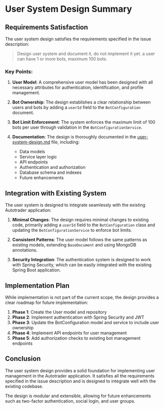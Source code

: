 # User System Design Summary

## Requirements Satisfaction

The user system design satisfies the requirements specified in the issue description:

> Design user system and document it, do not implement it yet. a user can have 1 or more bots, maximum 100 bots.

### Key Points:

1. **User Model**: A comprehensive user model has been designed with all necessary attributes for authentication,
   identification, and profile management.

2. **Bot Ownership**: The design establishes a clear relationship between users and bots by adding a `userId` field to
   the `BotConfiguration` document.

3. **Bot Limit Enforcement**: The system enforces the maximum limit of 100 bots per user through validation in the
   `BotConfigurationService`.

4. **Documentation**: The design is thoroughly documented in the [user-system-design.md](user-system-design.md) file,
   including:
    - Data models
    - Service layer logic
    - API endpoints
    - Authentication and authorization
    - Database schema and indexes
    - Future enhancements

## Integration with Existing System

The user system is designed to integrate seamlessly with the existing Autotrader application:

1. **Minimal Changes**: The design requires minimal changes to existing code, primarily adding a `userId` field to the
   `BotConfiguration` class and updating the `BotConfigurationService` to enforce bot limits.

2. **Consistent Patterns**: The user model follows the same patterns as existing models, extending `BaseDocument` and
   using MongoDB annotations.

3. **Security Integration**: The authentication system is designed to work with Spring Security, which can be easily
   integrated with the existing Spring Boot application.

## Implementation Plan

While implementation is not part of the current scope, the design provides a clear roadmap for future implementation:

1. **Phase 1**: Create the User model and repository
2. **Phase 2**: Implement authentication with Spring Security and JWT
3. **Phase 3**: Update the BotConfiguration model and service to include user ownership
4. **Phase 4**: Implement API endpoints for user management
5. **Phase 5**: Add authorization checks to existing bot management endpoints

## Conclusion

The user system design provides a solid foundation for implementing user management in the Autotrader application. It
satisfies all the requirements specified in the issue description and is designed to integrate well with the existing
codebase.

The design is modular and extensible, allowing for future enhancements such as two-factor authentication, social login,
and user groups.